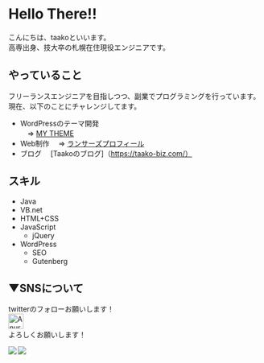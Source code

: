 # Hello There!!
こんにちは、taakoといいます。<br>
高専出身、技大卒の札幌在住現役エンジニアです。

## やっていること
フリーランスエンジニアを目指しつつ、副業でプログラミングを行っています。<br>
現在、以下のことにチャレンジしてます。
- WordPressのテーマ開発<br>
　⇒ [MY THEME](https://github.com/taako-502/mytheme)
- Web制作
　⇒ [ランサーズプロフィール](https://www.lancers.jp/profile/taako502?ref=header_menu)
- ブログ
　[Taakoのブログ]（https://taako-biz.com/）

## スキル
- Java
- VB.net
- HTML+CSS
- JavaScript
  - jQuery
- WordPress
  - SEO
  - Gutenberg

## ▼SNSについて
twitterのフォローお願いします！<br>
<a href="https://twitter.com/taakobiz">
  <img align="left" alt="Anurag Hazra | Twitter" width="30px" src="https://raw.githubusercontent.com/anuraghazra/anuraghazra/master/assets/twitter.svg" />
</a><br>

よろしくお願いします！

<a href="https://github.com/anuraghazra/github-readme-stats">
  <img align="left" src="https://github-readme-stats.vercel.app/api?username=taako-502&count_private=true&show_icons=true" />
</a>
<a href="https://github.com/anuraghazra/github-readme-stats">
  <img align="left" src="https://github-readme-stats.vercel.app/api/top-langs/?username=taako-502" />
</a>
